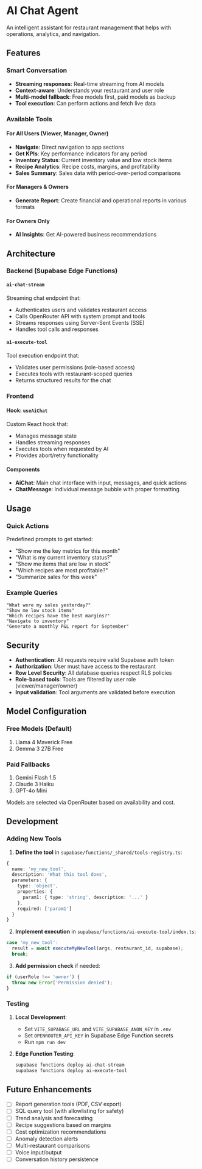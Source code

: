 # AI Chat Agent

An intelligent assistant for restaurant management that helps with operations, analytics, and navigation.

## Features

### Smart Conversation
- **Streaming responses**: Real-time streaming from AI models
- **Context-aware**: Understands your restaurant and user role
- **Multi-model fallback**: Free models first, paid models as backup
- **Tool execution**: Can perform actions and fetch live data

### Available Tools

#### For All Users (Viewer, Manager, Owner)
- **Navigate**: Direct navigation to app sections
- **Get KPIs**: Key performance indicators for any period
- **Inventory Status**: Current inventory value and low stock items
- **Recipe Analytics**: Recipe costs, margins, and profitability
- **Sales Summary**: Sales data with period-over-period comparisons

#### For Managers & Owners
- **Generate Report**: Create financial and operational reports in various formats

#### For Owners Only
- **AI Insights**: Get AI-powered business recommendations

## Architecture

### Backend (Supabase Edge Functions)

#### `ai-chat-stream`
Streaming chat endpoint that:
- Authenticates users and validates restaurant access
- Calls OpenRouter API with system prompt and tools
- Streams responses using Server-Sent Events (SSE)
- Handles tool calls and responses

#### `ai-execute-tool`
Tool execution endpoint that:
- Validates user permissions (role-based access)
- Executes tools with restaurant-scoped queries
- Returns structured results for the chat

### Frontend

#### Hook: `useAiChat`
Custom React hook that:
- Manages message state
- Handles streaming responses
- Executes tools when requested by AI
- Provides abort/retry functionality

#### Components
- **AiChat**: Main chat interface with input, messages, and quick actions
- **ChatMessage**: Individual message bubble with proper formatting

## Usage

### Quick Actions
Predefined prompts to get started:
- "Show me the key metrics for this month"
- "What is my current inventory status?"
- "Show me items that are low in stock"
- "Which recipes are most profitable?"
- "Summarize sales for this week"

### Example Queries
```
"What were my sales yesterday?"
"Show me low stock items"
"Which recipes have the best margins?"
"Navigate to inventory"
"Generate a monthly P&L report for September"
```

## Security

- **Authentication**: All requests require valid Supabase auth token
- **Authorization**: User must have access to the restaurant
- **Row Level Security**: All database queries respect RLS policies
- **Role-based tools**: Tools are filtered by user role (viewer/manager/owner)
- **Input validation**: Tool arguments are validated before execution

## Model Configuration

### Free Models (Default)
1. Llama 4 Maverick Free
2. Gemma 3 27B Free

### Paid Fallbacks
1. Gemini Flash 1.5
2. Claude 3 Haiku
3. GPT-4o Mini

Models are selected via OpenRouter based on availability and cost.

## Development

### Adding New Tools

1. **Define the tool** in `supabase/functions/_shared/tools-registry.ts`:
```typescript
{
  name: 'my_new_tool',
  description: 'What this tool does',
  parameters: {
    type: 'object',
    properties: {
      param1: { type: 'string', description: '...' }
    },
    required: ['param1']
  }
}
```

2. **Implement execution** in `supabase/functions/ai-execute-tool/index.ts`:
```typescript
case 'my_new_tool':
  result = await executeMyNewTool(args, restaurant_id, supabase);
  break;
```

3. **Add permission check** if needed:
```typescript
if (userRole !== 'owner') {
  throw new Error('Permission denied');
}
```

### Testing

1. **Local Development**:
   - Set `VITE_SUPABASE_URL` and `VITE_SUPABASE_ANON_KEY` in `.env`
   - Set `OPENROUTER_API_KEY` in Supabase Edge Function secrets
   - Run `npm run dev`

2. **Edge Function Testing**:
   ```bash
   supabase functions deploy ai-chat-stream
   supabase functions deploy ai-execute-tool
   ```

## Future Enhancements

- [ ] Report generation tools (PDF, CSV export)
- [ ] SQL query tool (with allowlisting for safety)
- [ ] Trend analysis and forecasting
- [ ] Recipe suggestions based on margins
- [ ] Cost optimization recommendations
- [ ] Anomaly detection alerts
- [ ] Multi-restaurant comparisons
- [ ] Voice input/output
- [ ] Conversation history persistence
